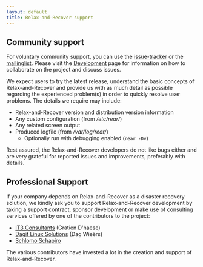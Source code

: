 ```yaml
---
layout: default
title: Relax-and-Recover support
---
```


## Community support
For voluntary community support, you can use the
[issue-tracker](http://github.com/rear/rear/issues) or the
[mailinglist](http://lists.relax-and-recover.org/mailman/listinfo/rear-users).
Please visit the [Development](/development/) page for information on
how to collaborate on the project and discuss issues.

We expect users to try the latest release, understand the basic concepts of
Relax-and-Recover and provide us with as much detail as possible regarding
the experienced problem(s) in order to quickly resolve user problems.
The details we require may include:

 - Relax-and-Recover version and distribution version information
 - Any custom configuration (from */etc/rear/*)
 - Any related screen output
 - Produced logfile (from */var/log/rear/*)
   * Optionally run with debugging enabled (```rear -Dv```)

Rest assured, the Relax-and-Recover developers do not like bugs either
and are very grateful for reported issues and improvements, preferably
with details.


## Professional Support
If your company depends on Relax-and-Recover as a disaster recovery solution,
we kindly ask you to support Relax-and-Recover development by taking a support
contract, sponsor development or make use of consulting services offered by
one of the contributors to the project:

 - [IT3 Consultants](http://www.it3.be/) (Gratien D'haese)
 - [Dagit Linux Solutions](http://dagit.net/) (Dag Wieërs)
 - [Schlomo Schapiro](mailto:rear-commercial@schlomo.schapiro.org)

The various contributors have invested a lot in the creation and support
of Relax-and-Recover.
